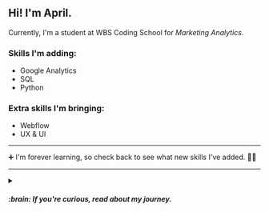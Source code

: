## Hi! I'm April. 
Currently, I'm a student at WBS Coding School for *Marketing Analytics*.

### Skills I'm adding: 
- Google Analytics
- SQL
- Python

### Extra skills I'm bringing:
- Webflow
- UX & UI

- - -

 ➕ I'm forever learning, so check back to see what new skills I've added. :woman_technologist:

- - -

<details>
<summary><h5> :brain: If you're curious, read about my journey.</summary>

Making my way through my first two bootcamps: UX & UI with CareerFoundry, I was surprised to find it all kind of conceptually... easy? As I considered this, I had a small epiphany: of course! A coffee shop bar is an interface.

UX felt familiar because as a Manager and Start-up Consultant for high end coffee shops, I had spent over a decade building and maintaining structures that keep customers caffeinated, employees happy and bosses making money. 

 A melding of business and marketing instinct with a systems thinking approach.
 
But while designing, there was one thing I couldn't keep from creeping in to my mind: what about the developers? How would they feel about my designs?

And since I find practical information ever so exciting, I started learning Webflow. 

As I got deeper in to Webflow, learning about proper class naming and how not to deep stack, I realized that I really enjoyed structuring information. 

So when my Career Coach mentioned that the way I spoke about projects reminds her of her Growth Hacker friends, we found Marketing Analytics. I signed up for the boot camp and am now on my way.

That's my journey so far: not typical, but practical.
